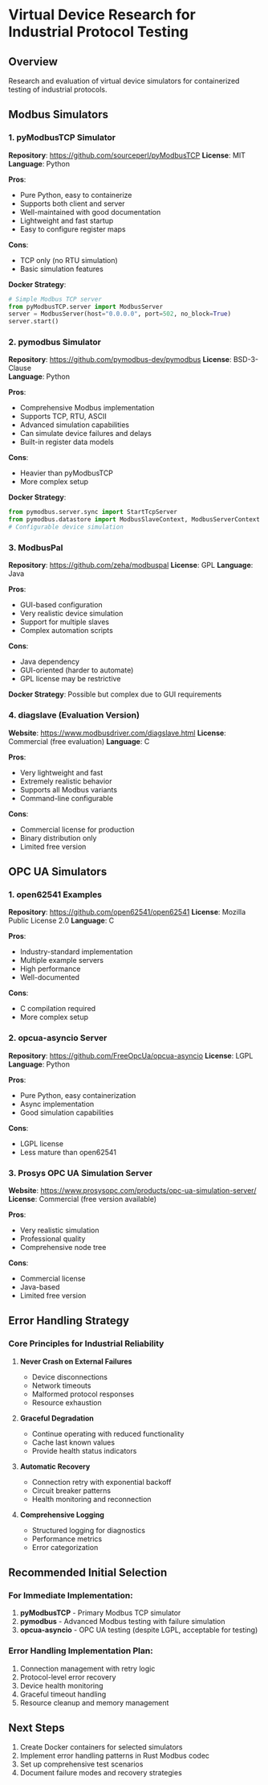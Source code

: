 # Virtual Device Research for Industrial Protocol Testing

## Overview
Research and evaluation of virtual device simulators for containerized testing of industrial protocols.

## Modbus Simulators

### 1. pyModbusTCP Simulator
**Repository**: https://github.com/sourceperl/pyModbusTCP
**License**: MIT
**Language**: Python

**Pros**:
- Pure Python, easy to containerize
- Supports both client and server
- Well-maintained with good documentation
- Lightweight and fast startup
- Easy to configure register maps

**Cons**:
- TCP only (no RTU simulation)
- Basic simulation features

**Docker Strategy**: 
```python
# Simple Modbus TCP server
from pyModbusTCP.server import ModbusServer
server = ModbusServer(host="0.0.0.0", port=502, no_block=True)
server.start()
```

### 2. pymodbus Simulator
**Repository**: https://github.com/pymodbus-dev/pymodbus
**License**: BSD-3-Clause  
**Language**: Python

**Pros**:
- Comprehensive Modbus implementation
- Supports TCP, RTU, ASCII
- Advanced simulation capabilities
- Can simulate device failures and delays
- Built-in register data models

**Cons**:
- Heavier than pyModbusTCP
- More complex setup

**Docker Strategy**:
```python
from pymodbus.server.sync import StartTcpServer
from pymodbus.datastore import ModbusSlaveContext, ModbusServerContext
# Configurable device simulation
```

### 3. ModbusPal
**Repository**: https://github.com/zeha/modbuspal
**License**: GPL
**Language**: Java

**Pros**:
- GUI-based configuration
- Very realistic device simulation
- Support for multiple slaves
- Complex automation scripts

**Cons**:
- Java dependency
- GUI-oriented (harder to automate)
- GPL license may be restrictive

**Docker Strategy**: Possible but complex due to GUI requirements

### 4. diagslave (Evaluation Version)
**Website**: https://www.modbusdriver.com/diagslave.html
**License**: Commercial (free evaluation)
**Language**: C

**Pros**:
- Very lightweight and fast
- Extremely realistic behavior
- Supports all Modbus variants
- Command-line configurable

**Cons**:
- Commercial license for production
- Binary distribution only
- Limited free version

## OPC UA Simulators

### 1. open62541 Examples
**Repository**: https://github.com/open62541/open62541
**License**: Mozilla Public License 2.0
**Language**: C

**Pros**:
- Industry-standard implementation
- Multiple example servers
- High performance
- Well-documented

**Cons**:
- C compilation required
- More complex setup

### 2. opcua-asyncio Server
**Repository**: https://github.com/FreeOpcUa/opcua-asyncio
**License**: LGPL
**Language**: Python

**Pros**:
- Pure Python, easy containerization
- Async implementation
- Good simulation capabilities

**Cons**:
- LGPL license
- Less mature than open62541

### 3. Prosys OPC UA Simulation Server
**Website**: https://www.prosysopc.com/products/opc-ua-simulation-server/
**License**: Commercial (free version available)

**Pros**:
- Very realistic simulation
- Professional quality
- Comprehensive node tree

**Cons**:
- Commercial license
- Java-based
- Limited free version

## Error Handling Strategy

### Core Principles for Industrial Reliability

1. **Never Crash on External Failures**
   - Device disconnections
   - Network timeouts
   - Malformed protocol responses
   - Resource exhaustion

2. **Graceful Degradation**
   - Continue operating with reduced functionality
   - Cache last known values
   - Provide health status indicators

3. **Automatic Recovery**
   - Connection retry with exponential backoff
   - Circuit breaker patterns
   - Health monitoring and reconnection

4. **Comprehensive Logging**
   - Structured logging for diagnostics
   - Performance metrics
   - Error categorization

## Recommended Initial Selection

### For Immediate Implementation:
1. **pyModbusTCP** - Primary Modbus TCP simulator
2. **pymodbus** - Advanced Modbus testing with failure simulation
3. **opcua-asyncio** - OPC UA testing (despite LGPL, acceptable for testing)

### Error Handling Implementation Plan:
1. Connection management with retry logic
2. Protocol-level error recovery
3. Device health monitoring
4. Graceful timeout handling
5. Resource cleanup and memory management

## Next Steps
1. Create Docker containers for selected simulators
2. Implement error handling patterns in Rust Modbus codec
3. Set up comprehensive test scenarios
4. Document failure modes and recovery strategies